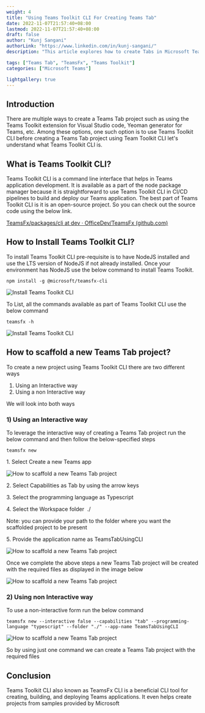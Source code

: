 ```yaml
---
weight: 4
title: "Using Teams Toolkit CLI For Creating Teams Tab"
date: 2022-11-07T21:57:40+08:00
lastmod: 2022-11-07T21:57:40+08:00
draft: false
author: "Kunj Sangani"
authorLink: "https://www.linkedin.com/in/kunj-sangani/"
description: "This article explores how to create Tabs in Microsoft Teams using the Teams Toolkit."

tags: ["Teams Tab", "TeamsFx", "Teams Toolkit"]
categories: ["Microsoft Teams"]

lightgallery: true
---
```

Introduction
------------

There are multiple ways to create a Teams Tab project such as using the Teams Toolkit extension for Visual Studio code, Yeoman generator for Teams, etc. Among these options, one such option is to use Teams Toolkit CLI before creating a Teams Tab project using Team Toolkit CLI let's understand what Teams Toolkit CLI is.

What is Teams Toolkit CLI?
--------------------------

Teams Toolkit CLI is a command line interface that helps in Teams application development. It is available as a part of the node package manager because it is straightforward to use Teams Toolkit CLI in CI/CD pipelines to build and deploy our Teams application. The best part of Teams Toolkit CLI is it is an open-source project. So you can check out the source code using the below link.

[TeamsFx/packages/cli at dev · OfficeDev/TeamsFx (github.com)](https://github.com/OfficeDev/TeamsFx/tree/dev/packages/cli)

How to Install Teams Toolkit CLI?
---------------------------------

To install Teams Toolkit CLI pre-requisite is to have NodeJS installed and use the LTS version of NodeJS if not already installed. Once your environment has NodeJS use the below command to install Teams Toolkit.

```
npm install -g @microsoft/teamsfx-cli
```

![Install Teams Toolkit CLI](https://f4n3x6c5.stackpathcdn.com/article/using-teams-toolkit-cli-for-creating-teams-tab/Images/Image%202.png)

To List, all the commands available as part of Teams Toolkit CLI use the below command

```
teamsfx -h
```

![Install Teams Toolkit CLI](https://f4n3x6c5.stackpathcdn.com/article/using-teams-toolkit-cli-for-creating-teams-tab/Images/Image%203.png)

How to scaffold a new Teams Tab project?
----------------------------------------

To create a new project using Teams Toolkit CLI there are two different ways 

1.  Using an Interactive way
2.  Using a non Interactive way

We will look into both ways

### 1) Using an Interactive way

To leverage the interactive way of creating a Teams Tab project run the below command and then follow the below-specified steps
```
teamsfx new
```
1. Select Create a new Teams app

![How to scaffold a new Teams Tab project](https://f4n3x6c5.stackpathcdn.com/article/using-teams-toolkit-cli-for-creating-teams-tab/Images/Image%204.png)

2. Select Capabilities as Tab by using the arrow keys

3. Select the programming language as Typescript

4. Select the Workspace folder  ./

Note: you can provide your path to the folder where you want the scaffolded project to be present

5. Provide the application name as TeamsTabUsingCLI

![How to scaffold a new Teams Tab project](https://f4n3x6c5.stackpathcdn.com/article/using-teams-toolkit-cli-for-creating-teams-tab/Images/Image%208_1.png)

Once we complete the above steps a new Teams Tab project will be created with the required files as displayed in the image below 

![How to scaffold a new Teams Tab project](https://f4n3x6c5.stackpathcdn.com/article/using-teams-toolkit-cli-for-creating-teams-tab/Images/Image%209.png)

### 2) Using non Interactive way

To use a non-interactive form run the below command
```
teamsfx new --interactive false --capabilities "tab" --programming-language "typescript" --folder "./" --app-name TeamsTabUsingCLI
```

![How to scaffold a new Teams Tab project](https://f4n3x6c5.stackpathcdn.com/article/using-teams-toolkit-cli-for-creating-teams-tab/Images/Image%2010.png)

So by using just one command we can create a Teams Tab project with the required files

Conclusion
----------

Teams Toolkit CLI also known as TeamsFx CLI is a beneficial CLI tool for creating, building, and deploying Teams applications. It even helps create projects from samples provided by Microsoft